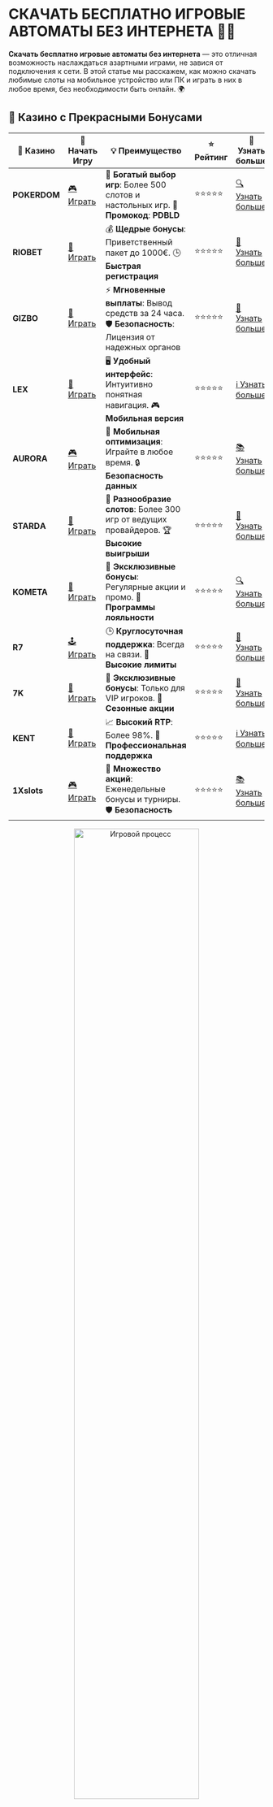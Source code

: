 # СКАЧАТЬ БЕСПЛАТНО ИГРОВЫЕ АВТОМАТЫ БЕЗ ИНТЕРНЕТА 🎰📲

**Скачать бесплатно игровые автоматы без интернета** — это отличная возможность наслаждаться азартными играми, не завися от подключения к сети. В этой статье мы расскажем, как можно скачать любимые слоты на мобильное устройство или ПК и играть в них в любое время, без необходимости быть онлайн. 🌍

## 🌟 Казино с Прекрасными Бонусами

| 🎲 **Казино** | 🔗 **Начать Игру** | 💡 **Преимущество** | ⭐ **Рейтинг** | 🔗 **Узнать больше** |
|--------------|---------------------|---------------------|----------------|----------------------|
| **POKERDOM**  | [🎮 Играть](https://brandplay.link/4k77v2yx) | 🎉 **Богатый выбор игр**: Более 500 слотов и настольных игр. 🎁 **Промокод**: **PDBLD** | ⭐⭐⭐⭐⭐ | [🔍 Узнать больше](https://brandplay.link/4k77v2yx) |
| **RIOBET**    | [🎰 Играть](https://brandplay.link/7xBLTPyj) | 💰 **Щедрые бонусы**: Приветственный пакет до 1000€. 🕒 **Быстрая регистрация** | ⭐⭐⭐⭐⭐ | [📖 Узнать больше](https://brandplay.link/7xBLTPyj) |
| **GIZBO**     | [🎲 Играть](https://brandplay.link/bprXw4YV) | ⚡ **Мгновенные выплаты**: Вывод средств за 24 часа. 🛡️ **Безопасность**: Лицензия от надежных органов | ⭐⭐⭐⭐⭐ | [📝 Узнать больше](https://brandplay.link/bprXw4YV) |
| **LEX**       | [🤑 Играть](https://brandplay.link/zW4hdDFV) | 🖥️ **Удобный интерфейс**: Интуитивно понятная навигация. 🎮 **Мобильная версия** | ⭐⭐⭐⭐⭐ | [ℹ️ Узнать больше](https://brandplay.link/zW4hdDFV) |
| **AURORA**    | [🎮 Играть](https://10trafic-stat2.com/click/668546556bcc6313411604bd/6766/13032/subaccount) | 📱 **Мобильная оптимизация**: Играйте в любое время. 🔒 **Безопасность данных** | ⭐⭐⭐⭐⭐ | [📚 Узнать больше](https://10trafic-stat2.com/click/668546556bcc6313411604bd/6766/13032/subaccount) |
| **STARDА**    | [🎯 Играть](https://brandplay.link/fB7xwRFL) | 🎰 **Разнообразие слотов**: Более 300 игр от ведущих провайдеров. 🏆 **Высокие выигрыши** | ⭐⭐⭐⭐⭐ | [🔎 Узнать больше](https://brandplay.link/fB7xwRFL) |
| **KOMETA**    | [🎰 Играть](https://brandplay.link/8ZymQJV8) | 🎁 **Эксклюзивные бонусы**: Регулярные акции и промо. 🔄 **Программы лояльности** | ⭐⭐⭐⭐⭐ | [🔍 Узнать больше](https://brandplay.link/8ZymQJV8) |
| **R7**        | [🕹️ Играть](https://brandplay.link/bMd3Yjsw) | 🕒 **Круглосуточная поддержка**: Всегда на связи. 💸 **Высокие лимиты** | ⭐⭐⭐⭐⭐ | [📖 Узнать больше](https://brandplay.link/bMd3Yjsw) |
| **7K**        | [🎲 Играть](https://brandplay.link/BvQyFShp) | 🌟 **Эксклюзивные бонусы**: Только для VIP игроков. 🎉 **Сезонные акции** | ⭐⭐⭐⭐⭐ | [📝 Узнать больше](https://brandplay.link/BvQyFShp) |
| **KENT**      | [🤑 Играть](https://brandplay.link/Fv2WP3js) | 📈 **Высокий RTP**: Более 98%. 💼 **Профессиональная поддержка** | ⭐⭐⭐⭐⭐ | [ℹ️ Узнать больше](https://brandplay.link/Fv2WP3js) |
| **1Xslots**   | [🎮 Играть](https://brandplay.link/hSB1khtr) | 🎉 **Множество акций**: Еженедельные бонусы и турниры. 🛡️ **Безопасность** | ⭐⭐⭐⭐⭐ | [📚 Узнать больше](https://brandplay.link/hSB1khtr) |

<div align="center"> <img src="https://i.pinimg.com/originals/1d/b3/25/1db325483acbe642c6d4e6fdd73a4988.gif" alt="Игровой процесс" width="70%"> </div>
---

## 🚀 Быстрые Выигрыши и Поддержка

| 🎲 **Казино** | 🔗 **Начать Игру** | 💡 **Преимущество** | ⭐ **Рейтинг** | 🔗 **Узнать больше** |
|--------------|---------------------|---------------------|----------------|----------------------|
| **GAMA**      | [🎯 Играть](https://brandplay.link/j6NMKsDz) | 🔍 **Интуитивный интерфейс**: Легкость использования. 🏅 **Престижные турниры** | ⭐⭐⭐⭐☆ | [🔎 Узнать больше](https://brandplay.link/j6NMKsDz) |
| **ONION**     | [🎰 Играть](https://brandplay.link/zBGRVpQ9) | 🤑 **Низкие ставки**: Идеально для начинающих. 🔄 **Быстрые выводы** | ⭐⭐⭐⭐☆ | [🔍 Узнать больше](https://brandplay.link/zBGRVpQ9) |
| **ЧЕМПИОН**   | [🕹️ Играть](https://temon-gter.cfd/go/lRq?p80412p304504pcc44t17455) | 🏅 **Лояльная программа**: Награды за активность. 🎁 **Ежемесячные бонусы** | ⭐⭐⭐⭐☆ | [📖 Узнать больше](https://temon-gter.cfd/go/lRq?p80412p304504pcc44t17455) |
| **VAVADA**    | [🎲 Играть](https://vavadapartner.pro/?promo=ea5c9275-6854-4505-94fc-95ab18221945-linkb2) | 🚀 **Быстрая регистрация**: Начните играть мгновенно. 🔐 **Безопасные транзакции** | ⭐⭐⭐⭐☆ | [📝 Узнать больше](https://vavadapartner.pro/?promo=ea5c9275-6854-4505-94fc-95ab18221945-linkb2) |
| **FRIENDS**   | [🤑 Играть](https://gofriends.mba/linkb2) | 🤝 **Социальные игры**: Играйте с друзьями. 🌐 **Мультиплатформенность** | ⭐⭐⭐⭐☆ | [ℹ️ Узнать больше](https://gofriends.mba/linkb2) |
| **1WIN**      | [🎮 Играть](https://brandplay.link/smXVpBbG) | 🏆 **Спортивные ставки**: Широкий выбор видов спорта. 💵 **Высокие коэффициенты** | ⭐⭐⭐⭐☆ | [📚 Узнать больше](https://brandplay.link/smXVpBbG) |
| **DRIP**      | [🎯 Играть](https://drp-ircp01.com/c07e6a3db) | 🌐 **Инновационные игры**: Новейшие игровые технологии. 🛡️ **Высокая безопасность** | ⭐⭐⭐⭐☆ | [🔎 Узнать больше](https://drp-ircp01.com/c07e6a3db) |
| **JOYCASINO** | [🎰 Играть](https://rpc30.call2me.pro/?/ru/registration?apkpop=0&partner=p24970p3291217pc98f) | 🎁 **Приятные бонусы**: Ежедневные акции и подарки. 🕹️ **Разнообразие игр** | ⭐⭐⭐⭐☆ | [🔍 Узнать больше](https://rpc30.call2me.pro/?/ru/registration?apkpop=0&partner=p24970p3291217pc98f) |
| **PLAYFORTUNA** | [🎮 Играть](https://fortunapromo.net/alt/playfortuna/registration?0dc4a9362a71feb7e3f165fb8e766f70) | 🎉 **Регулярные акции**: Бонусы, фриспины и многое другое. 🏅 **Турниры** | ⭐⭐⭐⭐☆ | [📚 Узнать больше](https://fortunapromo.net/alt/playfortuna/registration?0dc4a9362a71feb7e3f165fb8e766f70) |
| **SYKAA**     | [🤑 Играть](https://s-two-way.com/?source=linkb2&pid=30697) | 💸 **Доступные ставки**: Идеально для новичков. 🎁 **Щедрые бонусы** | ⭐⭐⭐⭐☆ | [🔍 Узнать больше](https://s-two-way.com/?source=linkb2&pid=30697) |

<div align="center"> <img src="https://i.pinimg.com/originals/1d/b3/25/1db325483acbe642c6d4e6fdd73a4988.gif" alt="Игровой процесс" width="70%"> </div>

## Почему стоит скачать игровые автоматы без интернета? 📱

1. **Доступность в любое время**. Когда у вас нет доступа к интернету, вы все равно сможете наслаждаться любимыми играми. 🕹️
2. **Экономия мобильного трафика**. Если у вас ограниченный интернет-трафик, скачивание игры позволит избежать лишних затрат на данные. 💸
3. **Безопасность и конфиденциальность**. В оффлайн-режиме вы не рискуете своими данными, так как игра происходит без подключения к интернету. 🔒
4. **Простота в использовании**. Скачав игру на мобильное устройство или ПК, вы можете играть, не отвлекаясь на интернет-соединение. 🖥️

## Как скачать игровые автоматы без интернета? 📲

### 1. **Для мобильных устройств (Android и iOS)** 📱
На смартфонах и планшетах вы можете скачать игровые автоматы прямо через магазины приложений, такие как Google Play или App Store. Многие казино предлагают бесплатные версии своих игр, которые можно скачать и играть без подключения к интернету.

### 2. **Для ПК (Windows или macOS)** 💻
Для компьютеров есть множество сайтов и платформ, которые предлагают скачать игровые автоматы для оффлайн-игры. Обычно такие игры доступны на сайтах разработчиков или через игровые платформы. 🌐

## Популярные игры, которые можно скачать бесплатно и играть без интернета 🎮

| Игра                   | Описание                                                       |
|------------------------|---------------------------------------------------------------|
| **Book of Ra**          | Один из самых популярных слотов с древними египетскими темами. 🏺 |
| **Gonzo's Quest**       | Классический слот с поиском сокровищ и уникальными бонусами. 💎 |
| **Sizzling Hot**        | Слот с фруктами и классическими символами. 🍒🍊 |
| **Starburst**           | Яркий слот с космической темой и захватывающими бонусами. 🌟 |
| **Lucky Lady's Charm**  | Слот с фэнтезийными темами и волшебными бонусами. 🍀 |

## Преимущества игры без интернета 🏆

| Преимущество                  | Описание                                                    |
|------------------------------|------------------------------------------------------------|
| **Не нужно подключение к сети** | Играйте где угодно и когда угодно, без привязки к интернету. 🌍 |
| **Меньше отвлекающих факторов** | Нет уведомлений и других приложений, которые могут отвлечь вас. 🚫 |
| **Бесплатное времяпрепровождение** | Игры без интернета часто бесплатны, что позволяет сэкономить деньги. 💰 |

## Как выбрать качественные игровые автоматы без интернета? 🤔

1. **Отзывы и рейтинг**. Перед скачиванием игры ознакомьтесь с отзывами и рейтингом игры в магазине приложений или на форумах. 📝
2. **Разработчики игр**. Отдавайте предпочтение играм от известных разработчиков, чтобы избежать проблем с качеством. 🏅
3. **Совместимость с устройством**. Убедитесь, что выбранная игра совместима с вашим устройством (мобильным или ПК). ⚙️

## Заключение 🎉

**Скачать бесплатно игровые автоматы без интернета** — это удобный способ наслаждаться азартными играми без лишних затрат на интернет и в любое время. Подберите игру по своему вкусу и играйте без ограничений! 🎰

Помните, что важно играть ответственно и наслаждаться процессом! Удачи вам в ваших игровых приключениях! 🍀✨
